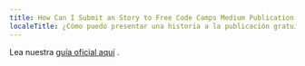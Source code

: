 ```yaml
---
title: How Can I Submit an Story to Free Code Camps Medium Publication
localeTitle: ¿Cómo puedo presentar una historia a la publicación gratuita de Code Camps Medium?
---
```

Lea nuestra [guía oficial aquí](https://medium.freecodecamp.com/how-to-get-published-in-the-freecodecamp-medium-publication-9b342a22400e) .